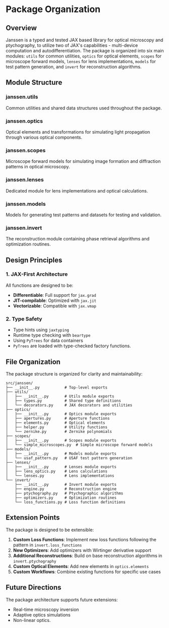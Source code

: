 # Package Organization

## Overview

Janssen is a typed and tested JAX based library for optical microscopy and ptychography, to utilize two of JAX's capabilities - multi-device computation and autodifferentiation. The package is organized into six main modules: `utils` for common utilities, `optics` for optical elements, `scopes` for microscope forward models, `lenses` for lens implementations, `models` for test pattern generation, and `invert` for reconstruction algorithms.

## Module Structure

### **janssen.utils**

Common utilities and shared data structures used throughout the package.

### **janssen.optics**

Optical elements and transformations for simulating light propagation through various optical components.

### **janssen.scopes**

Microscope forward models for simulating image formation and diffraction patterns in optical microscopy.

### **janssen.lenses**

Dedicated module for lens implementations and optical calculations.

### **janssen.models**

Models for generating test patterns and datasets for testing and validation.

### **janssen.invert**

The reconstruction module containing phase retrieval algorithms and optimization routines.


## Design Principles

### 1. **JAX-First Architecture**
All functions are designed to be:
- **Differentiable**: Full support for `jax.grad`
- **JIT-compilable**: Optimized with `jax.jit`
- **Vectorizable**: Compatible with `jax.vmap`

### 2. **Type Safety**
- Type hints using `jaxtyping`
- Runtime type checking with `beartype`
- Using `PyTrees` for data containers
- `PyTrees` are loaded with type-checked factory functions.

## File Organization

The package structure is organized for clarity and maintainability:

```
src/janssen/
├── __init__.py           # Top-level exports
├── utils/
│   ├── __init__.py       # Utils module exports
│   ├── types.py          # Shared type definitions
│   └── decorators.py     # JAX decorators and utilities
├── optics/
│   ├── __init__.py       # Optics module exports
│   ├── apertures.py      # Aperture functions
│   ├── elements.py       # Optical elements
│   ├── helper.py         # Utility functions
│   └── zernike.py        # Zernike polynomials
├── scopes/
│   ├── __init__.py       # Scopes module exports
│   └── simple_microscopes.py  # Simple microscope forward models
├── models/
│   ├── __init__.py       # Models module exports
│   └── usaf_pattern.py   # USAF test pattern generation
├── lenses/
│   ├── __init__.py       # Lenses module exports
│   ├── lens_optics.py    # Lens calculations
│   └── lenses.py         # Lens implementations
└── invert/
    ├── __init__.py       # Invert module exports
    ├── engine.py         # Reconstruction engine
    ├── ptychography.py   # Ptychographic algorithms
    ├── optimizers.py     # Optimization routines
    └── loss_functions.py # Loss function definitions
```

## Extension Points

The package is designed to be extensible:

1. **Custom Loss Functions**: Implement new loss functions following the pattern in `invert.loss_functions`
2. **New Optimizers**: Add optimizers with Wirtinger derivative support
3. **Additional Reconstructions**: Build on base reconstruction algorithms in `invert.ptychography`
4. **Custom Optical Elements**: Add new elements in `optics.elements`
5. **Custom Workflows**: Combine existing functions for specific use cases

## Future Directions

The package architecture supports future extensions:
- Real-time microscopy inversion
- Adaptive optics simulations
- Non-linear optics.